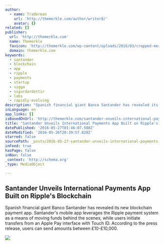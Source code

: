 ```yaml
---
author:
  - name: Traderman
    url: 'http://themerkle.com/author/writer8/'
    avatar: {}
related: []
publisher:
  url: 'http://themerkle.com'
  name: Themerkle
  favicon: 'http://themerkle.com/wp-content/uploads/2016/03/cropped-merkle-white-1-192x192.png'
  domain: themerkle.com
keywords:
  - santander
  - blockchain
  - app
  - ripple
  - payments
  - startup
  - sigga
  - sigurdardottir
  - labs
  - rapidly-evolving
description: "Spanish financial giant Banco Santander has revealed its new blockchain payment app. Santander's mobile app leverages the Ripple payment system as a means of moving funds behind the scenes, while users initiate transfers from an Apple Pay interface with Touch ID. According to the press release, users can send amounts between £10-£10,000."
inLanguage: en
app_links: []
isBasedOnUrl: 'http://themerkle.com/santander-unveils-international-payments-app-built-on-ripples-blockchain/'
title: "Santander Unveils International Payments App Built on Ripple's Blockchain"
datePublished: '2016-05-27T01:46:07.588Z'
dateModified: '2016-05-26T20:39:57.828Z'
starred: false
sourcePath: _posts/2016-05-27-santander-unveils-international-payments-app-built-on-ripple.md
inFeed: true
hasPage: false
inNav: false
_context: 'http://schema.org'
_type: MediaObject

---
```

<article style=""><h1>Santander Unveils International Payments App Built on Ripple's Blockchain</h1><p>Spanish financial giant Banco Santander has revealed its new blockchain payment app. Santander's mobile app leverages the Ripple payment system as a means of moving funds behind the scenes, while users initiate transfers from an Apple Pay interface with Touch ID. According to the press release, users can send amounts between £10-£10,000.</p><img src="http://themerkle.com/wp-content/uploads/2016/05/shutterstock_176160887.jpg" /></article>